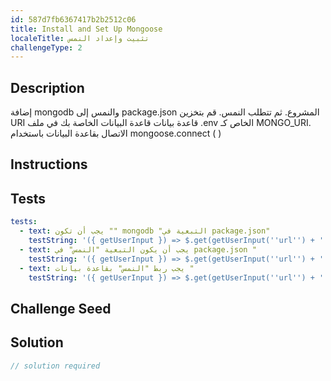 ```yaml
---
id: 587d7fb6367417b2b2512c06
title: Install and Set Up Mongoose
localeTitle: تثبيت وإعداد النمس
challengeType: 2
---
```


## Description
<section id='description'>
إضافة mongodb والنمس إلى package.json المشروع. ثم تتطلب النمس. قم بتخزين URI قاعدة بيانات قاعدة البيانات الخاصة بك في ملف .env الخاص كـ MONGO_URI. الاتصال بقاعدة البيانات باستخدام mongoose.connect ( <Your URI> )
</section>

## Instructions
<section id='instructions'>

</section>

## Tests
<section id='tests'>

```yml
tests:
  - text: يجب أن تكون "" mongodb "التبعية في package.json"
    testString: '({ getUserInput }) => $.get(getUserInput(''url'') + ''/_api/file/package.json'').then(data => { var packJson = JSON.parse(data);     assert.property(packJson.dependencies, ''mongodb''); }, xhr => { throw new Error(xhr.responseText); })'
  - text: يجب أن يكون التبعية "النمس" في package.json "
    testString: '({ getUserInput }) => $.get(getUserInput(''url'') + ''/_api/file/package.json'').then(data => { var packJson = JSON.parse(data);     assert.property(packJson.dependencies, ''mongoose''); }, xhr => { throw new Error(xhr.responseText); })'
  - text: يجب ربط "النمس" بقاعدة بيانات "
    testString: '({ getUserInput }) => $.get(getUserInput(''url'') + ''/_api/is-mongoose-ok'').then(data => {assert.isTrue(data.isMongooseOk, ''mongoose is not connected'')}, xhr => { throw new Error(xhr.responseText); })'

```

</section>

## Challenge Seed
<section id='challengeSeed'>

</section>

## Solution
<section id='solution'>

```js
// solution required
```
</section>
